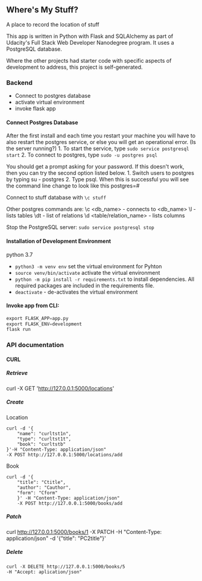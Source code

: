 ## Where's My Stuff?
A place to record the location of stuff

This app is written in Python with Flask and SQLAlchemy as part of Udacity's Full Stack Web Developer Nanodegree program. It uses a PostgreSQL database.

Where the other projects had starter code with specific aspects of development to address, this project is self-generated.

### Backend
* Connect to postgres database
* activate virtual environment
* invoke flask app

#### Connect Postgres Database
After the first install and each time you restart your machine you will have to also restart the postgres service, or else you will get an operational error. (Is the server running?)
	1. To start the service, type ```sudo service postgresql start```
	2. To connect to postgres, type ```sudo -u postgres psql```
	
You should get a prompt asking for your password. If this doesn't work, then you can try the second option listed below.
	1. Switch users to postgres by typing su - postgres
	2. Type psql.
When this is successful you will see the command line change to look like this postgres=#

Connect to stuff database with
``` \c stuff ```

Other postgres commands are: 
\c <db_name> - connects to <db_name>
\l - lists tables
\dt - list of relations
\d <table/relation_name> - lists columns

Stop the PostgreSQL server:
```sudo service postgresql stop```

#### Installation of Development Environment
python 3.7

* `python3 -m venv env` set the virtual environment for Pyhton 
* `source venv/bin/activate` activate the virtual environment
* `python -m pip install -r requirements.txt` to install dependencies. All required packages are included in the requirements file. 
* `deactivate` - de-activates the virtual environment


#### Invoke app from CLI:
```python 
export FLASK_APP=app.py
export FLASK_ENV=development
flask run
```

### API documentation
#### CURL 
##### Retrieve
curl -X GET 'http://127.0.0.1:5000/locations'

##### Create
Location
```curl
curl -d '{
	"name": "curltst1n",
	"type": "curltst1t",
	"book": "curltstb"
}'-H "Content-Type: application/json" 
-X POST http://127.0.0.1:5000/locations/add
```
Book
```curl
curl -d '{
	"title": "Ctitle", 
	"author": "Cauthor", 
	"form": "Cform"
	}' -H "Content-Type: application/json" 
	-X POST http://127.0.0.1:5000/books/add

```
##### Patch
curl http://127.0.0.1:5000/books/1 -X PATCH -H "Content-Type: application/json" -d '{"title": "PC2title"}' 


##### Delete
```curl
curl -X DELETE http://127.0.0.1:5000/books/5
-H "Accept: aplication/json"
```